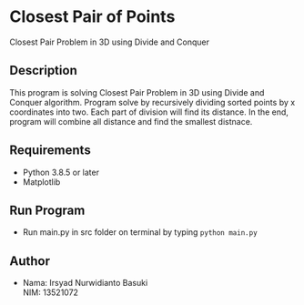 # Closest Pair of Points
Closest Pair Problem in 3D using Divide and Conquer

## Description
This program is solving Closest Pair Problem in 3D using Divide and Conquer algorithm. Program solve by recursively dividing sorted points by
x coordinates into two. Each part of division will find its distance. In the end, program will combine all distance and find the smallest distnace.

## Requirements
* Python 3.8.5 or later
* Matplotlib 

## Run Program
* Run main.py in src folder on terminal by typing `python main.py`

## Author
* Nama: Irsyad Nurwidianto Basuki <br />
  NIM: 13521072 <br />